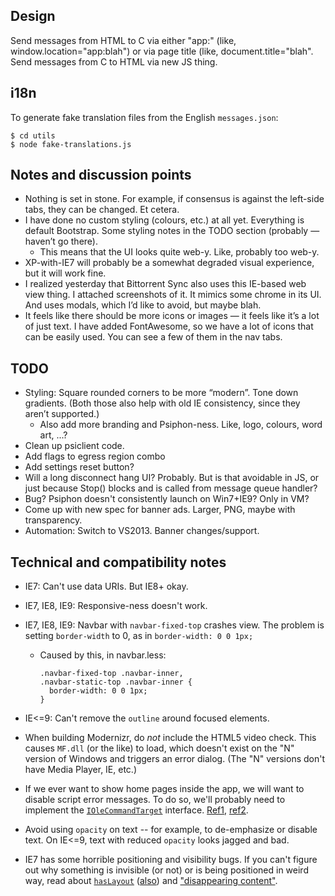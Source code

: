 ## Design

Send messages from HTML to C via either "app:" (like, window.location="app:blah") or via page title (like, document.title="blah".
Send messages from C to HTML via new JS thing.


## i18n

To generate fake translation files from the English `messages.json`:

```
$ cd utils
$ node fake-translations.js
```


## Notes and discussion points

* Nothing is set in stone. For example, if consensus is against the left-side tabs, they can be changed. Et cetera.
* I have done no custom styling (colours, etc.) at all yet. Everything is default Bootstrap. Some styling notes in the TODO section (probably — haven’t go there).
  - This means that the UI looks quite web-y. Like, probably too web-y.
* XP-with-IE7 will probably be a somewhat degraded visual experience, but it will work fine.
* I realized yesterday that Bittorrent Sync also uses this IE-based web view thing. I attached screenshots of it. It mimics some chrome in its UI. And uses modals, which I’d like to avoid, but maybe blah.
* It feels like there should be more icons or images — it feels like it’s a lot of just text. I have added FontAwesome, so we have a lot of icons that can be easily used. You can see a few of them in the nav tabs.


## TODO

* Styling: Square rounded corners to be more “modern”. Tone down gradients. (Both those also help with old IE consistency, since they aren’t supported.)
  - Also add more branding and Psiphon-ness. Like, logo, colours, word art, ...?
* Clean up psiclient code.
* Add flags to egress region combo
* Add settings reset button?
* Will a long disconnect hang UI? Probably. But is that avoidable in JS, or just because Stop() blocks and is called from message queue handler?
* Bug? Psiphon doesn't consistently launch on Win7+IE9? Only in VM?
* Come up with new spec for banner ads. Larger, PNG, maybe with transparency.
* Automation: Switch to VS2013. Banner changes/support.


## Technical and compatibility notes

* IE7: Can't use data URIs. But IE8+ okay.

* IE7, IE8, IE9: Responsive-ness doesn't work.

* IE7, IE8, IE9: Navbar with `navbar-fixed-top` crashes view. The problem is setting `border-width` to 0, as in `border-width: 0 0 1px;`
  - Caused by this, in navbar.less:
    ```
    .navbar-fixed-top .navbar-inner,
    .navbar-static-top .navbar-inner {
      border-width: 0 0 1px;
    }
    ```

* IE<=9: Can't remove the `outline` around focused elements.

* When building Modernizr, do *not* include the HTML5 video check. This causes `MF.dll` (or the like) to load, which doesn't exist on the "N" version of Windows and triggers an error dialog. (The "N" versions don't have Media Player, IE, etc.)

* If we ever want to show home pages inside the app, we will want to disable script error messages. To do so, we'll probably need to implement the [`IOleCommandTarget`](https://msdn.microsoft.com/en-us/library/windows/desktop/ms683797%28v=vs.85%29.aspx) interface. [Ref1](https://groups.google.com/forum/#!topic/microsoft.public.inetsdk.programming.webbrowser_ctl/tE19dIF1uog), [ref2](https://support.microsoft.com/kb/261003).

* Avoid using `opacity` on text -- for example, to de-emphasize or disable text. On IE<=9, text with reduced `opacity` looks jagged and bad.

* IE7 has some horrible positioning and visibility bugs. If you can't figure out why something is invisible (or not) or is being positioned in weird way, read about [`hasLayout`](http://haslayout.net/haslayout) ([also](http://www.satzansatz.de/cssd/onhavinglayout.html)) and ["disappearing content"](http://www.positioniseverything.net/explorer/ienondisappearcontentbugPIE/index.htm).
